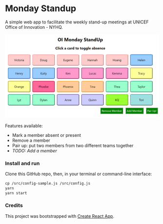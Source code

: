 # Monday Standup

A simple web app to facilitate the weekly stand-up meetings at UNICEF Office of Innovation - NYHQ.

![Example Startpage](/public/screenshot-startpage.PNG)

Features available:

- Mark a member absent or present
- Remove a member
- Pair up: put two members from two different teams together
- *TODO: Add a member*

### Install and run

Clone this GitHub repo, then, in your terminal or command-line interface:

```
cp /src/config-sample.js /src/config.js
yarn
yarn start
```

### Credits

This project was bootstrapped with [Create React App](https://github.com/facebook/create-react-app).
